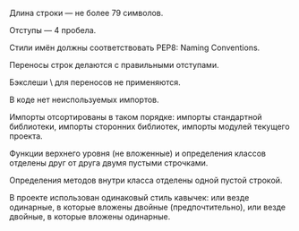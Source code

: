 Длина строки — не более 79 символов.

Отступы — 4 пробела.

Стили имён должны соответствовать PEP8: Naming Conventions.

Переносы строк делаются с правильными отступами.

Бэкслеши \ для переносов не применяются.

В коде нет неиспользуемых импортов.

Импорты отсортированы в таком порядке:
  импорты стандартной библиотеки,
  импорты сторонних библиотек,
  импорты модулей текущего проекта.

Функции верхнего уровня (не вложенные) и определения классов отделены друг от друга двумя пустыми строчками.

Определения методов внутри класса отделены одной пустой строкой.

В проекте использован одинаковый стиль кавычек: или везде одинарные, в которые вложены двойные (предпочтительно), или везде двойные, в которые вложены одинарные.
